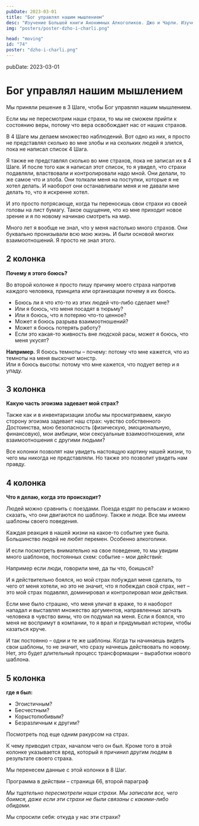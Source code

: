 ```yaml
---
pubDate: 2023-03-01
title: "Бог управлял нашим мышлением"
desc: "Изучение Большой книги Анонимных Алкоголиков. Джо и Чарли. Изучение БК. (073)"
img: "posters/poster-dzho-i-charli.png"

head: "moving"
id: "74"
poster: "dzho-i-charli.png"
---
```


pubDate: 2023-03-01

# Бог управлял нашим мышлением

Мы приняли решение в 3 Шаге, чтобы Бог управлял нашим мышлением.

Если мы не пересмотрим наши страхи, то мы не сможем прийти к состоянию веры, потому что вера освобождает нас от наших страхов.

В 4 Шаге мы делаем множество наблюдений. Вот одно из них, я просто не представлял сколько во мне злобы и на скольких людей я злился, пока не написал список 4 Шага.

Я также не представлял сколько во мне страхов, пока не записал их в 4 Шаге. И после того как я написал этот список, то я увидел, что страхи подавляли, властвовали и контролировали надо мной. Они делали, то же самое что и злоба. Они толкали меня на поступки, которые я не хотел делать. И наоборот они останавливали меня и не давали мне делать то, что я искренне хотел.

И это просто потрясающе, когда ты переносишь свои страхи из своей головы на лист бумагу. Такое ощущение, что ко мне приходит новое зрение и я по новому начинаю смотреть на мир.

Много лет я вообще не знал, что у меня настолько много страхов. Они буквально пронизывали всю мою жизнь. И были основой многих взаимоотношений. Я просто не знал этого.

## 2 колонка

**Почему я этого боюсь?**

Во второй колонке я просто пишу причину моего страха напротив каждого человека, принципа или организации почему я их боюсь.

- Боюсь ли я что кто-то из этих людей что-либо сделает мне?
- Или я боюсь, что меня посадят в тюрьму?
- Или я боюсь, что я потеряю что-то ценное?
- Может я боюсь разрыва взаимоотношений?
- Может я боюсь потерять работу?
- Если это какая-то живность вне людской расы, может я боюсь, что меня укусят?

**Например.** Я боюсь темноты – почему: потому что мне кажется, что из темноты на меня выскочит монстр. <br>
Или я боюсь высоты: потому что мне кажется, что подует ветер и я упаду.

## 3 колонка

**Какую часть эгоизма задевает мой страх?**

Также как и в инвентаризации злобы мы просматриваем, какую сторону эгоизма задевает наш страх: чувство собственного Достоинства, мою безопасность (физическую, эмоциональную, финансовую), мои амбиции, мои сексуальные взаимоотношения, или взаимоотношения с другими людьми?

Все колонки позволят нам увидеть настоящую картину нашей жизни, то чего мы никогда не представляли. Но также это позволит увидеть нам правду.

## 4 колонка

**Что я делаю, когда это происходит?**

Людей можно сравнить с поездами. Поезда ездят по рельсам и можно сказать, что они двигаются по шаблону. Также и люди. Все мы имеем шаблоны своего поведения.

Каждая реакция в нашей жизни на какое-то событие уже была. Большинство людей не любят перемен. Особенно алкоголики.

И если посмотреть внимательно на свое поведение, то мы увидим много шаблонов, постоянных схем: событие – мои действий:

Например если люди, говорили мне, да ты что, боишься?

И я действительно боялся, но мой страх побуждал меня сделать, то чего от меня хотели, но это не значит, что я побеждал свой страх, нет – это мой страх подавлял, доминировал и контролировал мои действия.

Если мне было страшно, что меня уличат в краже, то я наоборот нападал и выставлял множество аргументов, направленных загнать человека в чувство вины, что он подумал на меня. Если я боялся, что меня не воспримут в компании, то я врал и придумывал истории, чтобы казаться круче.

И так постоянно – одни и те же шаблоны. Когда ты начинаешь видеть свои шаблоны, то не значит, что сразу начнешь действовать по новому. Нет, это будет длительный процесс трансформации – выработки нового шаблона.

## 5 колонка

**где я был:**

- Эгоистичным?
- Бесчестным?
- Корыстолюбивым?
- Безразличным к другим?

Посмотреть под еще одним ракурсом на страх.

К чему приводил страх, началом чего он был. Кроме того в этой колонке указывается вред, который я причинил другим людям в результате своего страха.

Мы перенесем данные с этой колонки в 8 Шаг.

Программа в действии – страница 66, второй параграф

_Мы тщательно пересмотрели наши страхи. Мы записали все, чего боимся, даже если эти страхи не были связаны с какими-либо обидами._

Мы спросили себя: откуда у нас эти страхи?
